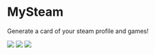 # MySteam
Generate a card of your steam profile and games!

![](https://my-steam.suzuki3.jp/en/card?id=76561199481414496&size=small)
![](https://my-steam.suzuki3.jp/en/card?id=76561199481414496&size=medium)
![](https://my-steam.suzuki3.jp/en/card?id=76561199481414496&size=large)
